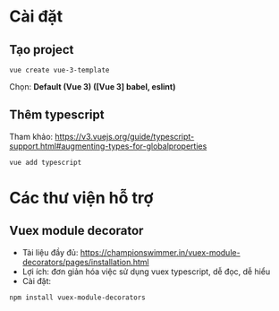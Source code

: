 # Cài đặt
## Tạo project
```
vue create vue-3-template
```
Chọn: __Default (Vue 3) ([Vue 3] babel, eslint)__
## Thêm typescript
Tham khảo: https://v3.vuejs.org/guide/typescript-support.html#augmenting-types-for-globalproperties
```
vue add typescript
```
# Các thư viện hỗ trợ
## Vuex module decorator
- Tài liệu đầy đủ: https://championswimmer.in/vuex-module-decorators/pages/installation.html
- Lợi ích: đơn giản hóa việc sử dụng vuex typescript, dễ đọc, dễ hiểu
- Cài đặt:
```
npm install vuex-module-decorators
```
